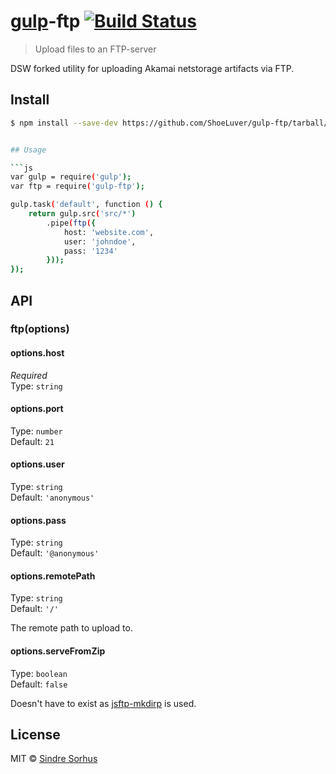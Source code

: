 # [gulp](http://gulpjs.com)-ftp [![Build Status](https://travis-ci.org/sindresorhus/gulp-ftp.svg?branch=master)](https://travis-ci.org/sindresorhus/gulp-ftp)

> Upload files to an FTP-server

DSW forked utility for uploading Akamai netstorage artifacts via FTP.


## Install

```sh
$ npm install --save-dev https://github.com/ShoeLuver/gulp-ftp/tarball/HEAD


## Usage

```js
var gulp = require('gulp');
var ftp = require('gulp-ftp');

gulp.task('default', function () {
	return gulp.src('src/*')
		.pipe(ftp({
			host: 'website.com',
			user: 'johndoe',
			pass: '1234'
		}));
});
```


## API

### ftp(options)

#### options.host

*Required*  
Type: `string`

#### options.port

Type: `number`  
Default: `21`

#### options.user

Type: `string`  
Default: `'anonymous'`

#### options.pass

Type: `string`  
Default: `'@anonymous'`

#### options.remotePath

Type: `string`  
Default: `'/'`

The remote path to upload to.

#### options.serveFromZip

Type: `boolean`  
Default: `false`


Doesn't have to exist as [jsftp-mkdirp](https://github.com/sindresorhus/jsftp-mkdirp) is used.


## License

MIT © [Sindre Sorhus](http://sindresorhus.com)
